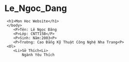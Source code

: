 # Le_Ngoc_Dang
<html>
<head>
    <title>Thiết Kế Website</title>
 </head>
  <body>

     <h1>Mon Hoc Website</h1>
     </body>
        <P>Tên: Lê Ngọc Đăng 
        <P>Lớp: CNTT15B</P>
        <P>Sinh: Năm:2003<P>
        <P>Trường: Cao Đẳng Kỹ Thuật Công Nghệ Nha Trang<P>
     <Ol>
        <Li>Sở Thích<Li>
            Ngành Yêu Thích 
          
</html>

